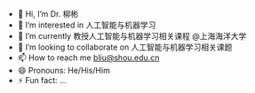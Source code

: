 - 👋 Hi, I’m Dr. 柳彬
- 👀 I’m interested in 人工智能与机器学习
- 🌱 I’m currently 教授人工智能与机器学习相关课程 @上海海洋大学
- 💞️ I’m looking to collaborate on 人工智能与机器学习相关课题
- 📫 How to reach me bliu@shou.edu.cn
- 😄 Pronouns: He/His/Him
- ⚡ Fun fact: ...

<!---
bliushou627/bliushou627 is a ✨ special ✨ repository because its `README.md` (this file) appears on your GitHub profile.
You can click the Preview link to take a look at your changes.
--->
